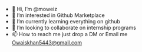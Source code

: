 - 👋 Hi, I’m @moweiz
- 👀 I’m interested in Github Marketplace
- 🌱 I’m currently learning everything on github
- 💞️ I’m looking to collaborate on internship programs
- 📫 How to reach me just drop a DM or Email me Owaiskhan5443@gmail.com

<!---
moweiz/moweiz is a ✨ special ✨ repository because its `README.md` (this file) appears on your GitHub profile.
You can click the Preview link to take a look at your changes.
--->
